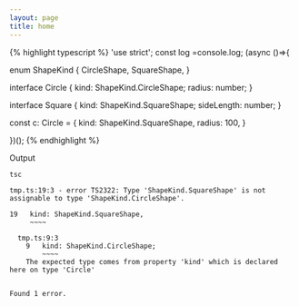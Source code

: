 ```yaml
---
layout: page
title: home
---
```


{% highlight typescript %}
'use strict'; const log =console.log; (async ()=>{

enum ShapeKind {
  CircleShape,
  SquareShape,
}

interface Circle {
  kind: ShapeKind.CircleShape;
  radius: number;
}

interface Square {
  kind: ShapeKind.SquareShape;
  sideLength: number;
}

const c: Circle = {
  kind: ShapeKind.SquareShape,
  radius: 100,
}

})();
{% endhighlight %}

Output

```
tsc

tmp.ts:19:3 - error TS2322: Type 'ShapeKind.SquareShape' is not assignable to type 'ShapeKind.CircleShape'.

19   kind: ShapeKind.SquareShape,
     ~~~~

  tmp.ts:9:3
    9   kind: ShapeKind.CircleShape;
        ~~~~
    The expected type comes from property 'kind' which is declared here on type 'Circle'


Found 1 error.
```
